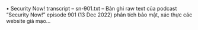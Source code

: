 • Security Now! transcript – sn-901.txt
– Bản ghi raw text của podcast “Security Now!” episode 901 (13 Dec 2022) phân tích bảo mật, xác thực các website giả mạo… 